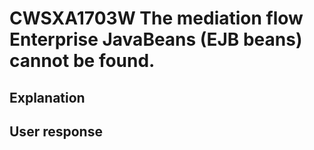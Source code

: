 # CWSXA1703W The mediation flow Enterprise JavaBeans (EJB beans) cannot be found.

## Explanation

## User response